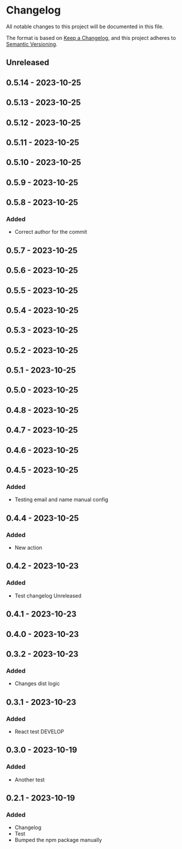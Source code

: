 # Changelog
All notable changes to this project will be documented in this file.

The format is based on [Keep a Changelog](https://keepachangelog.com/en/1.0.0/),
and this project adheres to [Semantic Versioning](https://semver.org/spec/v2.0.0.html).

## Unreleased

## 0.5.14 - 2023-10-25

## 0.5.13 - 2023-10-25

## 0.5.12 - 2023-10-25

## 0.5.11 - 2023-10-25

## 0.5.10 - 2023-10-25

## 0.5.9 - 2023-10-25

## 0.5.8 - 2023-10-25
### Added
- Correct author for the commit

## 0.5.7 - 2023-10-25

## 0.5.6 - 2023-10-25

## 0.5.5 - 2023-10-25

## 0.5.4 - 2023-10-25

## 0.5.3 - 2023-10-25

## 0.5.2 - 2023-10-25

## 0.5.1 - 2023-10-25

## 0.5.0 - 2023-10-25

## 0.4.8 - 2023-10-25

## 0.4.7 - 2023-10-25

## 0.4.6 - 2023-10-25

## 0.4.5 - 2023-10-25
### Added
- Testing email and name manual config

## 0.4.4 - 2023-10-25
### Added
- New action

## 0.4.2 - 2023-10-23
### Added
- Test changelog Unreleased

## 0.4.1 - 2023-10-23

## 0.4.0 - 2023-10-23

## 0.3.2 - 2023-10-23
### Added
- Changes dist logic

## 0.3.1 - 2023-10-23
### Added
- React test DEVELOP

## 0.3.0 - 2023-10-19
### Added
- Another test

## 0.2.1 - 2023-10-19
### Added
- Changelog
- Test
- Bumped the npm package manually
